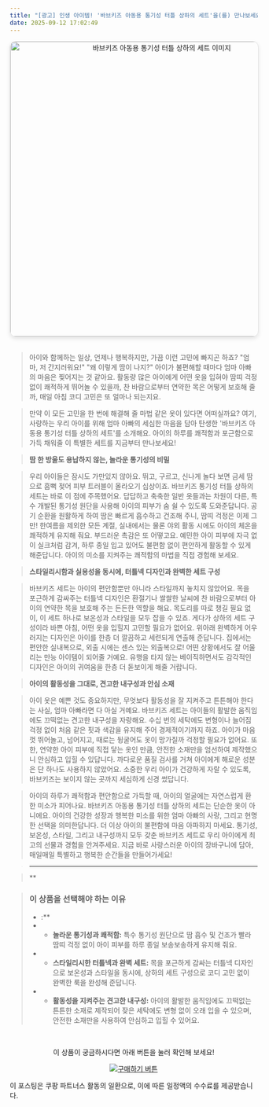 ```yaml
---
title: "[광고] 인생 아이템! '바브키즈 아동용 통기성 터틀 상하의 세트'을(를) 만나보세요."
date: 2025-09-12 17:02:49
---
```


<div align="center">
    <a href="https://link.coupang.com/re/AFFSDP?lptag=AF8916626&pageKey=8065242348&itemId=22681039535&vendorItemId=89717198610&traceid=V0-153-c6a311ce1dee404b&clickBeacon=43cd9d70-8ffa-11f0-b746-9a131107c6b8%7E3&requestid=20250913020229029217532347&token=31850C%7CMIXED" target="_blank">
        <img src="https://ads-partners.coupang.com/image1/EN8a40ES3X1CHQIDEKkBx2OBAW1qwCHfDHP_Xyp467FrFQFeNbQaeAuvw2mrGlmtVcwu2A-YKmDusZehnq6HNw2y32tl87mkqPOp-aan53cAHMz8qk55BHcoJ7oRFE7iv0tfVXyiMZoQGJBq1IEjrUnUAe4kikVmsA46u6k39WwlLB6HmwaHc5HIghyrrVsBAtLXEBnLd3U0oGlDJMKDcu2eL-aHwvuOHPxdG9qj5oX784DK774R0mgxDIKxJrK2FDscUABoG8tnRIk1WLYdzjKgkQ==" alt="바브키즈 아동용 통기성 터틀 상하의 세트 이미지" width="600" style="max-width: 100%; height: auto; border-radius: 12px; border: 1px solid #e0e0e0; box-shadow: 0 4px 8px rgba(0,0,0,0.1);">
    </a>
</div>
<br>

> 아이와 함께하는 일상, 언제나 행복하지만, 가끔 이런 고민에 빠지곤 하죠? "엄마, 저 간지러워요!" "왜 이렇게 땀이 나지?" 아이가 불편해할 때마다 엄마 아빠의 마음은 찢어지는 것 같아요. 활동량 많은 아이에게 어떤 옷을 입혀야 땀띠 걱정 없이 쾌적하게 뛰어놀 수 있을까, 찬 바람으로부터 연약한 목은 어떻게 보호해 줄까, 매일 아침 코디 고민은 또 얼마나 되는지요.

> 만약 이 모든 고민을 한 번에 해결해 줄 마법 같은 옷이 있다면 어떠실까요? 여기, 사랑하는 우리 아이를 위해 엄마 아빠의 세심한 마음을 담아 탄생한 '바브키즈 아동용 통기성 터틀 상하의 세트'를 소개해요. 아이의 하루를 쾌적함과 포근함으로 가득 채워줄 이 특별한 세트를 지금부터 만나보세요!

> **땀 한 방울도 용납하지 않는, 놀라운 통기성의 비밀**

> 우리 아이들은 잠시도 가만있지 않아요. 뛰고, 구르고, 신나게 놀다 보면 금세 땀으로 흠뻑 젖어 피부 트러블이 올라오기 십상이죠. 바브키즈 통기성 터틀 상하의 세트는 바로 이 점에 주목했어요. 답답하고 축축한 일반 옷들과는 차원이 다른, 특수 개발된 통기성 원단을 사용해 아이의 피부가 숨 쉴 수 있도록 도와준답니다. 공기 순환을 원활하게 하여 땀은 빠르게 흡수하고 건조해 주니, 땀띠 걱정은 이제 그만! 한여름을 제외한 모든 계절, 실내에서는 물론 야외 활동 시에도 아이의 체온을 쾌적하게 유지해 줘요. 부드러운 촉감은 또 어떻고요. 예민한 아이 피부에 자극 없이 실크처럼 감겨, 하루 종일 입고 있어도 불편함 없이 편안하게 활동할 수 있게 해준답니다. 아이의 미소를 지켜주는 쾌적함의 마법을 직접 경험해 보세요.

> **스타일리시함과 실용성을 동시에, 터틀넥 디자인과 완벽한 세트 구성**

> 바브키즈 세트는 아이의 편안함뿐만 아니라 스타일까지 놓치지 않았어요. 목을 포근하게 감싸주는 터틀넥 디자인은 환절기나 쌀쌀한 날씨에 찬 바람으로부터 아이의 연약한 목을 보호해 주는 든든한 역할을 해요. 목도리를 따로 챙길 필요 없이, 이 세트 하나로 보온성과 스타일을 모두 잡을 수 있죠. 게다가 상하의 세트 구성이라 바쁜 아침, 어떤 옷을 입힐지 고민할 필요가 없어요. 위아래 완벽하게 어우러지는 디자인은 아이를 한층 더 깔끔하고 세련되게 연출해 준답니다. 집에서는 편안한 실내복으로, 외출 시에는 센스 있는 외출복으로! 어떤 상황에서도 잘 어울리는 만능 아이템이 되어줄 거예요. 유행을 타지 않는 베이직하면서도 감각적인 디자인은 아이의 귀여움을 한층 더 돋보이게 해줄 거랍니다.

> **아이의 활동성을 그대로, 견고한 내구성과 안심 소재**

> 아이 옷은 예쁜 것도 중요하지만, 무엇보다 활동성을 잘 지켜주고 튼튼해야 한다는 사실, 엄마 아빠라면 다 아실 거예요. 바브키즈 세트는 아이들의 활발한 움직임에도 끄떡없는 견고한 내구성을 자랑해요. 수십 번의 세탁에도 변형이나 늘어짐 걱정 없이 처음 같은 핏과 색감을 유지해 주어 경제적이기까지 하죠. 아이가 마음껏 뛰어놀고, 넘어지고, 때로는 뒹굴어도 옷이 망가질까 걱정할 필요가 없어요. 또한, 연약한 아이 피부에 직접 닿는 옷인 만큼, 안전한 소재만을 엄선하여 제작했으니 안심하고 입힐 수 있답니다. 까다로운 품질 검사를 거쳐 아이에게 해로운 성분은 단 하나도 사용하지 않았어요. 소중한 우리 아이가 건강하게 자랄 수 있도록, 바브키즈는 보이지 않는 곳까지 세심하게 신경 썼답니다.

> 아이의 하루가 쾌적함과 편안함으로 가득할 때, 아이의 얼굴에는 자연스럽게 환한 미소가 피어나요. 바브키즈 아동용 통기성 터틀 상하의 세트는 단순한 옷이 아니에요. 아이의 건강한 성장과 행복한 미소를 위한 엄마 아빠의 사랑, 그리고 현명한 선택을 의미한답니다. 더 이상 아이의 불편함에 마음 아파하지 마세요. 통기성, 보온성, 스타일, 그리고 내구성까지 모두 갖춘 바브키즈 세트로 우리 아이에게 최고의 선물과 경험을 안겨주세요. 지금 바로 사랑스러운 아이의 장바구니에 담아, 매일매일 특별하고 행복한 순간들을 만들어가세요!

> ---

> **


> ### 이 상품을 선택해야 하는 이유
> - :**
> - *   **놀라운 통기성과 쾌적함:** 특수 통기성 원단으로 땀 흡수 및 건조가 빨라 땀띠 걱정 없이 아이 피부를 하루 종일 보송보송하게 유지해 줘요.
> - *   **스타일리시한 터틀넥과 완벽 세트:** 목을 포근하게 감싸는 터틀넥 디자인으로 보온성과 스타일을 동시에, 상하의 세트 구성으로 코디 고민 없이 완벽한 룩을 완성해 준답니다.
> - *   **활동성을 지켜주는 견고한 내구성:** 아이의 활발한 움직임에도 끄떡없는 튼튼한 소재로 제작되어 잦은 세탁에도 변형 없이 오래 입을 수 있으며, 안전한 소재만을 사용하여 안심하고 입힐 수 있어요.


<br>

<div align="center">
  <p>이 상품이 궁금하시다면 아래 버튼을 눌러 확인해 보세요!</p>
  <a href="https://link.coupang.com/re/AFFSDP?lptag=AF8916626&pageKey=8065242348&itemId=22681039535&vendorItemId=89717198610&traceid=V0-153-c6a311ce1dee404b&clickBeacon=43cd9d70-8ffa-11f0-b746-9a131107c6b8%7E3&requestid=20250913020229029217532347&token=31850C%7CMIXED" target="_blank">
    <img src="https://img.shields.io/badge/지금 바로 구매하기-FF5722?style=for-the-badge&logo=coupa&logoColor=white" alt="구매하기 버튼">
  </a>
</div>

이 포스팅은 쿠팡 파트너스 활동의 일환으로, 이에 따른 일정액의 수수료를 제공받습니다.
